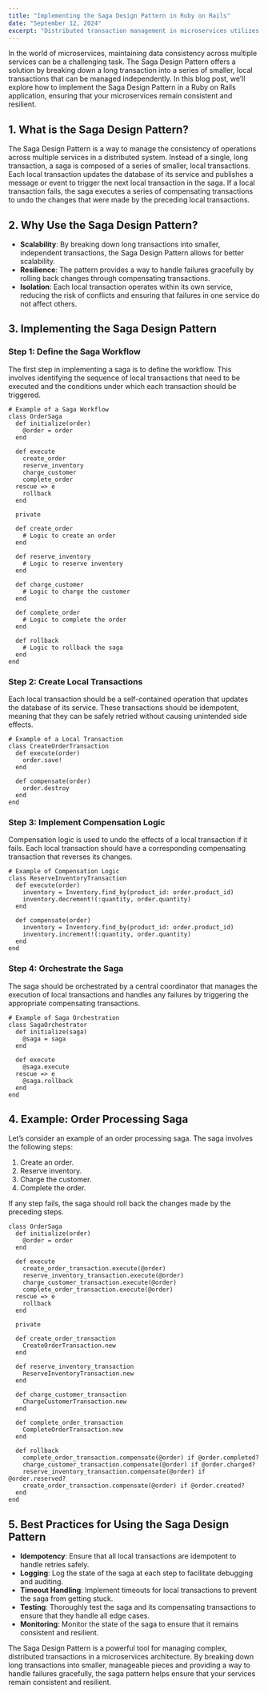```yaml
---
title: "Implementing the Saga Design Pattern in Ruby on Rails"
date: "September 12, 2024"
excerpt: "Distributed transaction management in microservices utilizes the Saga Design Pattern through choreography and orchestration implementations in Ruby on Rails. Cross-service data consistency, compensating transactions, and failure recovery mechanisms create resilient systems that handle complex business workflows across multiple services."
---
```


In the world of microservices, maintaining data consistency across multiple services can be a challenging task. The Saga Design Pattern offers a solution by breaking down a long transaction into a series of smaller, local transactions that can be managed independently. In this blog post, we’ll explore how to implement the Saga Design Pattern in a Ruby on Rails application, ensuring that your microservices remain consistent and resilient.

1\. What is the Saga Design Pattern?
------------------------------------

The Saga Design Pattern is a way to manage the consistency of operations across multiple services in a distributed system. Instead of a single, long transaction, a saga is composed of a series of smaller, local transactions. Each local transaction updates the database of its service and publishes a message or event to trigger the next local transaction in the saga. If a local transaction fails, the saga executes a series of compensating transactions to undo the changes that were made by the preceding local transactions.

2\. Why Use the Saga Design Pattern?
------------------------------------

*   **Scalability**: By breaking down long transactions into smaller, independent transactions, the Saga Design Pattern allows for better scalability.
*   **Resilience**: The pattern provides a way to handle failures gracefully by rolling back changes through compensating transactions.
*   **Isolation**: Each local transaction operates within its own service, reducing the risk of conflicts and ensuring that failures in one service do not affect others.

3\. Implementing the Saga Design Pattern
----------------------------------------

### Step 1: Define the Saga Workflow

The first step in implementing a saga is to define the workflow. This involves identifying the sequence of local transactions that need to be executed and the conditions under which each transaction should be triggered.

    # Example of a Saga Workflow
    class OrderSaga
      def initialize(order)
        @order = order
      end

      def execute
        create_order
        reserve_inventory
        charge_customer
        complete_order
      rescue => e
        rollback
      end

      private

      def create_order
        # Logic to create an order
      end

      def reserve_inventory
        # Logic to reserve inventory
      end

      def charge_customer
        # Logic to charge the customer
      end

      def complete_order
        # Logic to complete the order
      end

      def rollback
        # Logic to rollback the saga
      end
    end

### Step 2: Create Local Transactions

Each local transaction should be a self-contained operation that updates the database of its service. These transactions should be idempotent, meaning that they can be safely retried without causing unintended side effects.

    # Example of a Local Transaction
    class CreateOrderTransaction
      def execute(order)
        order.save!
      end

      def compensate(order)
        order.destroy
      end
    end

### Step 3: Implement Compensation Logic

Compensation logic is used to undo the effects of a local transaction if it fails. Each local transaction should have a corresponding compensating transaction that reverses its changes.

    # Example of Compensation Logic
    class ReserveInventoryTransaction
      def execute(order)
        inventory = Inventory.find_by(product_id: order.product_id)
        inventory.decrement!(:quantity, order.quantity)
      end

      def compensate(order)
        inventory = Inventory.find_by(product_id: order.product_id)
        inventory.increment!(:quantity, order.quantity)
      end
    end

### Step 4: Orchestrate the Saga

The saga should be orchestrated by a central coordinator that manages the execution of local transactions and handles any failures by triggering the appropriate compensating transactions.

    # Example of Saga Orchestration
    class SagaOrchestrator
      def initialize(saga)
        @saga = saga
      end

      def execute
        @saga.execute
      rescue => e
        @saga.rollback
      end
    end

4\. Example: Order Processing Saga
----------------------------------

Let’s consider an example of an order processing saga. The saga involves the following steps:

1.  Create an order.
2.  Reserve inventory.
3.  Charge the customer.
4.  Complete the order.

If any step fails, the saga should roll back the changes made by the preceding steps.

    class OrderSaga
      def initialize(order)
        @order = order
      end

      def execute
        create_order_transaction.execute(@order)
        reserve_inventory_transaction.execute(@order)
        charge_customer_transaction.execute(@order)
        complete_order_transaction.execute(@order)
      rescue => e
        rollback
      end

      private

      def create_order_transaction
        CreateOrderTransaction.new
      end

      def reserve_inventory_transaction
        ReserveInventoryTransaction.new
      end

      def charge_customer_transaction
        ChargeCustomerTransaction.new
      end

      def complete_order_transaction
        CompleteOrderTransaction.new
      end

      def rollback
        complete_order_transaction.compensate(@order) if @order.completed?
        charge_customer_transaction.compensate(@order) if @order.charged?
        reserve_inventory_transaction.compensate(@order) if @order.reserved?
        create_order_transaction.compensate(@order) if @order.created?
      end
    end

5\. Best Practices for Using the Saga Design Pattern
----------------------------------------------------

*   **Idempotency**: Ensure that all local transactions are idempotent to handle retries safely.
*   **Logging**: Log the state of the saga at each step to facilitate debugging and auditing.
*   **Timeout Handling**: Implement timeouts for local transactions to prevent the saga from getting stuck.
*   **Testing**: Thoroughly test the saga and its compensating transactions to ensure that they handle all edge cases.
*   **Monitoring**: Monitor the state of the saga to ensure that it remains consistent and resilient.

The Saga Design Pattern is a powerful tool for managing complex, distributed transactions in a microservices architecture. By breaking down long transactions into smaller, manageable pieces and providing a way to handle failures gracefully, the saga pattern helps ensure that your services remain consistent and resilient.
